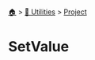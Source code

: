 <!--startTocHeader-->
[🏠](../../README.md) > [🔧 Utilities](../README.md) > [Project](README.md)
# SetValue
<!--endTocHeader--

TODO: Write about `SetValue`

!--startTocSubTopic-->
<!--endTocSubTopic-->